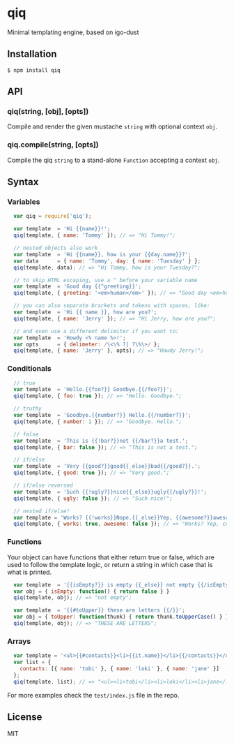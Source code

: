 
# qiq

  Minimal templating engine, based on igo-dust

## Installation

    $ npm install qiq

## API

### qiq(string, [obj], [opts])

  Compile and render the given mustache `string` with optional context `obj`.

### qiq.compile(string, [opts])

  Compile the qiq `string` to a stand-alone `Function` accepting a context `obj`.

## Syntax

### Variables

```js
  var qiq = require('qiq');

  var template  = 'Hi {{name}}!';
  qiq(template, { name: 'Tommy' }); // => "Hi Tommy!";

  // nested objects also work
  var template  = 'Hi {{name}}, how is your {{day.name}}?';
  var data      = { name: 'Tommy', day: { name: 'Tuesday' } };
  qiq(template, data); // => "Hi Tommy, how is your Tuesday?";

  // to skip HTML escaping, use a ^ before your variable name
  var template  = 'Good day {{^greeting}}';
  qiq(template, { greeting: '<em>human</em>' }); // => "Good day <em>human</em>";

  // you can also separate brackets and tokens with spaces, like:
  var template  = 'Hi {{ name }}, how are you?';
  qiq(template, { name: 'Jerry' }); // => "Hi Jerry, how are you?";

  // and even use a different delimiter if you want to:
  var template  = 'Howdy <% name %>!';
  var opts      = { delimeter: /\<\% ?| ?\%\>/ };
  qiq(template, { name: 'Jerry' }, opts); // => "Howdy Jerry!";
```

### Conditionals

```js
  // true
  var template  = 'Hello.{{foo?}} Goodbye.{{/foo?}}';
  qiq(template, { foo: true }); // => "Hello. Goodbye.";

  // truthy
  var template  = 'Goodbye.{{number?}} Hello.{{/number?}}';
  qiq(template, { number: 1 }); // => "Goodbye. Hello.";

  // false
  var template  = 'This is {{!bar?}}not {{/bar?}}a test.';
  qiq(template, { bar: false }); // => "This is not a test.";

  // if/else
  var template  = 'Very {{good?}}good{{_else}}bad{{/good?}}.';
  qiq(template, { good: true }); // => "Very good.";

  // if/else reversed
  var template  = 'Such {{!ugly?}}nice{{_else}}ugly{{/ugly?}}!';
  qiq(template, { ugly: false }); // => "Such nice!";

  // nested if/else!
  var template = 'Works? {{!works}}Nope.{{_else}}Yep, {{awesome?}}awesome{{_else}}cool{{/awesome?}}!{{/works}}'
  qiq(template, { works: true, awesome: false }); // => "Works? Yep, cool!";
```

### Functions

Your object can have functions that either return true or false, which are used
to follow the template logic, or return a string in which case that is what is printed.

```js
  var template  = '{{isEmpty?}} is empty {{_else}} not empty {{/isEmpty?}}';
  var obj = { isEmpty: function() { return false } }
  qiq(template, obj); // => "not empty";

  var template  = '{{#toUpper}} these are letters {{/}}';
  var obj = { toUpper: function(thunk) { return thunk.toUpperCase() } }
  qiq(template, obj); // => "THESE ARE LETTERS";
```

### Arrays

```js
  var template = '<ul>{{#contacts}}<li>{{it.name}}</li>{{/contacts}}</ul>';
  var list = {
    contacts: [{ name: 'tobi' }, { name: 'loki' }, { name: 'jane' }]
  };
  qiq(template, list); // => "<ul><li>tobi</li><li>loki</li><li>jane</li></ul>";
```

For more examples check the `test/index.js` file in the repo.

## License

  MIT
